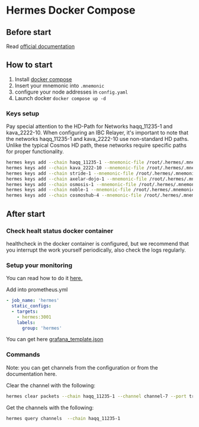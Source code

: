 # Hermes Docker Compose 

## Before start
Read [official documentation](https://hermes.informal.systems)

## How to start
1. Install [docker compose](https://docs.docker.com/engine/install/ubuntu/)
1. Insert your mnemonic into `.mnemonic`
2. configure your node addresses in `config.yaml`
3. Launch docker `docker compose up -d`

### Keys setup

Pay special attention to the HD-Path for Networks haqq_11235-1 and kava_2222-10. When configuring an IBC Relayer, it's important to note that the networks haqq_11235-1 and kava_2222-10 use non-standard HD paths. Unlike the typical Cosmos HD path, these networks require specific paths for proper functionality.

```bash
hermes keys add --chain haqq_11235-1 --mnemonic-file /root/.hermes/.mnemonic --hd-path "m/44'/60'/0'/0/0"
hermes keys add --chain kava_2222-10 --mnemonic-file /root/.hermes/.mnemonic --hd-path "m/44'/459'/0'/0/0"
hermes keys add --chain stride-1 --mnemonic-file /root/.hermes/.mnemonic 
hermes keys add --chain axelar-dojo-1 --mnemonic-file /root/.hermes/.mnemonic 
hermes keys add --chain osmosis-1 --mnemonic-file /root/.hermes/.mnemonic 
hermes keys add --chain noble-1 --mnemonic-file /root/.hermes/.mnemonic 
hermes keys add --chain cosmoshub-4 --mnemonic-file /root/.hermes/.mnemonic
```
## After start
### Check healt status docker container
healthcheck in the docker container is configured, but we recommend that you interrupt the work yourself periodically, also check the logs regularly. 

### Setup your monitoring 

You can read how to do it [here.](https://hermes.informal.systems/tutorials/production/index.html)

Add into prometheus.yml 

```yaml
- job_name: 'hermes'
  static_configs:
  - targets:
    - hermes:3001
    labels:
      group: 'hermes'
```

You can get here [grafana_template.json](https://hermes.informal.systems/assets/grafana_template.json)


### Commands

Note: you can get channels from the configuration or from the documentation here.

Clear the channel with the following:
```bash
hermes clear packets --chain haqq_11235-1 --channel channel-7 --port transfer
```

Get the channels with the following:
```bash
hermes query channels  --chain haqq_11235-1
```